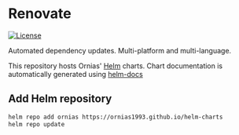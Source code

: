 # Renovate

[![License](https://img.shields.io/github/license/ornias1993/helm-charts?style=for-the-badge)](https://opensource.org/licenses/AGPL-3.0)

Automated dependency updates. Multi-platform and multi-language.

This repository hosts Ornias' [Helm](https://helm.sh) charts. Chart documentation is automatically generated using [helm-docs](https://github.com/norwoodj/helm-docs)

## Add Helm repository

```bash
helm repo add ornias https://ornias1993.github.io/helm-charts
helm repo update
```

